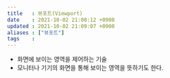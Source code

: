```yaml
---
title   : 뷰포트(Viewport) 
date    : 2021-10-02 21:08:12 +0900
updated : 2021-10-02 21:09:07 +0900
aliases : ["뷰포트"] 
tags    : 
---
```

- 화면에 보이는 영역을 제어하는 기술
- 모니터나 기기의 화면을 통해 보이는 영역을 뜻하기도 한다.
